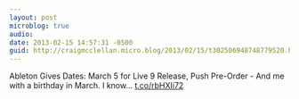 ```yaml
---
layout: post
microblog: true
audio: 
date: 2013-02-15 14:57:31 -0500
guid: http://craigmcclellan.micro.blog/2013/02/15/t302506948748779520.html
---
```

Ableton Gives Dates: March 5 for Live 9 Release, Push Pre-Order - And me with a birthday in March. I know... [t.co/rbHXIi72](http://t.co/rbHXIi72)

